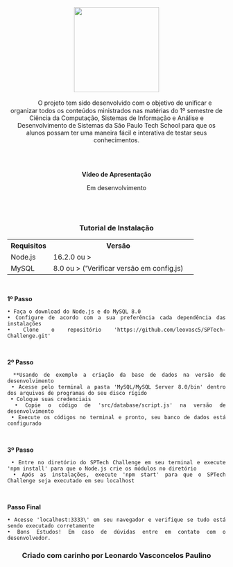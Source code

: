 <div align="center">
  <img src="https://user-images.githubusercontent.com/70069239/168457986-6f46a84f-eceb-4b67-b99c-f33cca49a36a.png" height="196px">
  <p align="center">
  ㅤㅤㅤO  projeto  tem  sido  desenvolvido com o objetivo de unificar e organizar todos os conteúdos ministrados nas matérias do 1º semestre de Ciência da Computação, 
    Sistemas de Informação e Análise e Desenvolvimento de Sistemas da São Paulo Tech School para que os alunos possam ter 
    uma maneira fácil e interativa de testar seus conhecimentos.
  </p>
  <br><br>
  <p><b>Vídeo de Apresentação</b></p>
   <div align="center">
  Em desenvolvimento
  <br><br><br><br>
  <h3>Tutorial de Instalação</h3>
<table>
  <tr>
    <th>Requisitos</th>
    <th>Versão</th>
  </tr>
  <tr>
    <td>Node.js</td>
    <td>16.2.0 ou ></td>
  </tr>
  <tr>
    <td>MySQL</td>
    <td>8.0 ou > ('Verificar versão em config.js)<td>
  </tr>
</table>
<br>
</div>

<div align="justify">
<p><b>1º Passo</b></p>

    
    • Faça o download do Node.js e do MySQL 8.0
    • Configure de acordo com a sua preferência cada dependência das instalações
    • Clone o repositório 'https://github.com/leovasc5/SPTech-Challenge.git'


<br><p><b>2º Passo</b></p>

     **Usando de exemplo a criação da base de dados na versão de desenvolvimento
     • Acesse pelo terminal a pasta 'MySQL/MySQL Server 8.0/bin' dentro dos arquivos de programas do seu disco rígido
     • Coloque suas credenciais
     • Copie o código de 'src/database/script.js' na versão de desenvolvimento
     • Execute os códigos no terminal e pronto, seu banco de dados está configurado



<br><p><b>3º Passo</b></p>


     • Entre no diretório do SPTech Challenge em seu terminal e execute 'npm install' para que o Node.js crie os módulos no diretório
     • Após as instalações, execute 'npm start' para que o SPTech Challenge seja executado em seu localhost

<br><p><b>Passo Final</b></p>

    
    • Acesse 'localhost:3333\' em seu navegador e verifique se tudo está sendo executado corretamente
    • Bons Estudos! Em caso de dúvidas entre em contato com o desenvolvedor.
 
</div>
  
 <div>
   <h3>Criado com carinho por Leonardo Vasconcelos Paulino</h3>
 </div>
